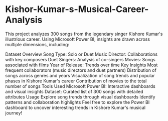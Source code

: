 # Kishor-Kumar-s-Musical-Career-Analysis
 This project analyzes 300 songs from the legendary singer Kishore Kumar's illustrious career. Using Microsoft Power BI, insights are drawn across multiple dimensions, including:

Dataset Overview
Song Type: Solo or Duet
Music Director: Collaborations with key composers
Duet Singers: Analysis of co-singers
Movies: Songs associated with films
Year of Release: Trends over time
Key Insights
Most frequent collaborators (music directors and duet partners)
Distribution of songs across genres and years
Visualization of song trends and popular phases in Kishore Kumar's career
Contribution of movies to the total number of songs
Tools Used
Microsoft Power BI: Interactive dashboards and visual insights
Dataset: Curated list of 300 songs with detailed attributes
Usage
Explore song trends through visual dashboards
Identify patterns and collaboration highlights
Feel free to explore the Power BI dashboard to uncover interesting trends in Kishore Kumar's musical journey!
